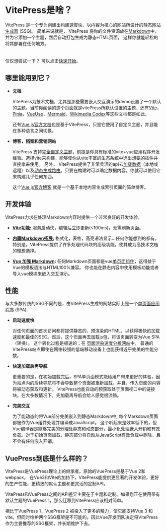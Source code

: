 # VitePress是啥？

VitePress 是一个专为创建出构建速度快、以内容为核心的网站所设计的[静态网站生成器](https://en.wikipedia.org/wiki/Static_site_generator) (SSG)。 简单来说就是， VitePress 将你的文件资源放在[Markdown](https://en.wikipedia.org/wiki/Markdown)中，并为它添加一个主题，然后自动打包生成为静态HTML页面， 这样你就能轻松的将其部署在任何地方。

<div class="tip custom-block" style="padding-top: 8px">

仅仅想尝试一下？ 可以点击[快速开始](./getting-started)。

</div>

## 哪里能用到它？

- **文档**

  VitePress为技术文档，尤其是那些需要嵌入交互演示的demo设置了一个默认的主题。当前你阅读的这个页面就是vitePress所默认设置的主题，还有[Vite](https://vitejs.dev/)，[Pinia](https://pinia.vuejs.org/)，[VueUse](https://vueuse.org/)，[Mermaid](https://mermaid.js.org/)，[Wikimedia Codex](https://doc.wikimedia.org/codex/latest/)等这些文档都是如此。

  还有[Vue.js官方文档](https://vuejs.org/)也是基于VitePress，只是它使用了自定义主题，并且能在多种语言之间切换。

- **博客，档案和营销网站**

  VitePress 支持[完全自定义主题](/guide/custom-theme)，前提是你具有标准的vite+vue应用程序开发经验。选择vite来构建，能够使你从vite丰富的生态系统中选出想要的插件并直接拿来使用。 另外， VitePress提供了非常灵活的api去[加载数据](/guide/data-loading)（本地或远程）以及[动态生成路由](/guide/routing#dynamic-routes)。只要在构建时可以确定数据内容，你就可以使用它来构建几乎任何东西。

  这个[Vue.js官方博客](https://blog.vuejs.org/) 就是一个基于本地内容生成索引页面的简单博客。
## 开发体验

VitePress力求在处理Markdown内容时提供一个非常良好的开发体验。

- **[Vite功能:](https://vitejs.dev/)** 服务启动快，编辑后立即更新(<100ms)，无需刷新页面。

- **[内置Markdown拓展:](/guide/markdown)** 格式化，表格，高亮语法显示...任何你能想到的都有。 特别是，VitePress提供了许多处理代码块的高级功能，使其成为高技术文档的理想选择。

- **[Vue 加强 Markdown](/guide/using-vue):** 任何Markdown页面都是vue[单页面组件](https://vuejs.org/guide/scaling-up/sfc.html)，这得益于Vue的模板语法与HTML100%兼容。 你也能在静态内容中使用模板功能或者导入vue模块来嵌入交互演示。

## 性能

与大多数传统的SSG不同的是，由VitePress生成的网站实际上是一个[单页面应用程序](https://en.wikipedia.org/wiki/Single-page_application) (SPA).

- **启动速度快**

  对任何页面的首次访问都将提供静态的、预渲染的HTML，以获得极快的加载速度和最佳的SEO。然后，这个页面再去加载js包，将该页面转变为Vue SPA（转换）。 这个转化过程是极速的；在 [页面渲染速度分析网站](https://pagespeed.web.dev/report?url=https%3A%2F%2Fvitepress.vuejs.org%2F)中， 普通的VitePress站点即使在网络较慢的低端移动设备上也能获得近乎完美的性能分数。

- **快速加载后再导航**

  更重要的是，在初始加载完后，SPA单页面模式能给用户带来更好的体验，因为站点内的后续导航将不会导致整个页面被重新加载。并且，传入页面的内容将被动态获取和更新。 VitePress也能自动的预获取处于页面视口中的链接块。在大多数情况下，先加载再导航会给人感觉很流畅。

- **完美交互**

  为了能动态的将Vue部分完美嵌入到静态Markdown中, 每个Markdown页面都被作为Vue组件处理并编译成JavaScript。 这个听起来是效率低下的，但Vue编译器是能够完美的分理处静态和动态部分，最小化处理嵌入开销和有效负载。对于初始页面加载，静态部分将自动从JavaScript有效负载中删除，且不会有任何嵌入开销。

## VuePress到底是什么样的？

VitePress是VuePress理论上的继承者。原始的VuePress是基于Vue 2和webpack。 在Vue3和Vite的加持下，VitePress能提供更显著的开发体验，更好的生产性能，更精致的默认主题和更灵活的定制API。

VitePress和VuePress之间的API差异主要在于主题和定制。如果您正在使用带有默认主题的VuePress 1，那么迁移到VitePress应该相对简单。

相比于VuePress 1，VuePress 2 被投入了更多的精力，使它能支持Vue 3 和vite。但同时维护两个SSG框架是不可能的，因此Vue开发团队决定将VitePress作为主要推荐的SSG框架，并长期维护下去。
